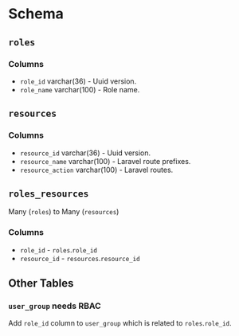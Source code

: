 # Schema

## `roles`

### Columns

* `role_id` varchar(36) - Uuid version.
* `role_name` varchar(100) - Role name.

## `resources`

### Columns

* `resource_id` varchar(36) - Uuid version.
* `resource_name` varchar(100) - Laravel route prefixes.
* `resource_action` varchar(100) - Laravel routes.

## `roles_resources`

Many (`roles`) to Many (`resources`)

### Columns

* `role_id` - `roles`.`role_id`
* `resource_id` - `resources`.`resource_id`

## Other Tables

### `user_group` needs RBAC

Add `role_id` column to `user_group` which is related to `roles`.`role_id`.
